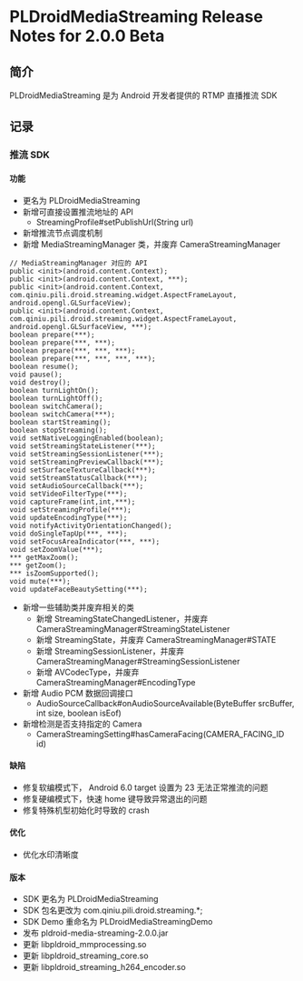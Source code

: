 # PLDroidMediaStreaming Release Notes for 2.0.0 Beta

## 简介
PLDroidMediaStreaming 是为 Android 开发者提供的 RTMP 直播推流 SDK

## 记录

### 推流 SDK
#### 功能
  - 更名为 PLDroidMediaStreaming
  - 新增可直接设置推流地址的 API
    - StreamingProfile#setPublishUrl(String url)
  - 新增推流节点调度机制
  - 新增 MediaStreamingManager 类，并废弃 CameraStreamingManager
  
   ```
   // MediaStreamingManager 对应的 API
   public <init>(android.content.Context);
   public <init>(android.content.Context, ***);
   public <init>(android.content.Context, com.qiniu.pili.droid.streaming.widget.AspectFrameLayout, android.opengl.GLSurfaceView);
   public <init>(android.content.Context, com.qiniu.pili.droid.streaming.widget.AspectFrameLayout, android.opengl.GLSurfaceView, ***);
   boolean prepare(***);
   boolean prepare(***, ***);
   boolean prepare(***, ***, ***);
   boolean prepare(***, ***, ***, ***);
   boolean resume();
   void pause();
   void destroy();
   boolean turnLightOn();
   boolean turnLightOff();
   boolean switchCamera();
   boolean switchCamera(***);
   boolean startStreaming();
   boolean stopStreaming();
   void setNativeLoggingEnabled(boolean);
   void setStreamingStateListener(***);
   void setStreamingSessionListener(***);
   void setStreamingPreviewCallback(***);
   void setSurfaceTextureCallback(***);
   void setStreamStatusCallback(***);
   void setAudioSourceCallback(***);
   void setVideoFilterType(***);
   void captureFrame(int,int,***);
   void setStreamingProfile(***);
   void updateEncodingType(***);
   void notifyActivityOrientationChanged();
   void doSingleTapUp(***, ***);
   void setFocusAreaIndicator(***, ***);
   void setZoomValue(***);
   *** getMaxZoom();
   *** getZoom();
   *** isZoomSupported();
   void mute(***);
   void updateFaceBeautySetting(***);
   ```
   
  - 新增一些辅助类并废弃相关的类
    - 新增 StreamingStateChangedListener，并废弃 CameraStreamingManager#StreamingStateListener
    - 新增 StreamingState，并废弃 CameraStreamingManager#STATE
    - 新增 StreamingSessionListener，并废弃 CameraStreamingManager#StreamingSessionListener
    - 新增 AVCodecType，并废弃 CameraStreamingManager#EncodingType
  - 新增 Audio PCM 数据回调接口
    - AudioSourceCallback#onAudioSourceAvailable(ByteBuffer srcBuffer, int size, boolean isEof)
  - 新增检测是否支持指定的 Camera
    - CameraStreamingSetting#hasCameraFacing(CAMERA_FACING_ID id)
  
#### 缺陷
  - 修复软编模式下， Android 6.0 target 设置为 23 无法正常推流的问题
  - 修复硬编模式下，快速 home 键导致异常退出的问题
  - 修复特殊机型初始化时导致的 crash
  
#### 优化
  - 优化水印清晰度

#### 版本
  - SDK 更名为 PLDroidMediaStreaming
  - SDK 包名更改为 com.qiniu.pili.droid.streaming.*;
  - SDK Demo 重命名为 PLDroidMediaStreamingDemo
  - 发布 pldroid-media-streaming-2.0.0.jar
  - 更新 libpldroid_mmprocessing.so
  - 更新 libpldroid_streaming_core.so
  - 更新 libpldroid_streaming_h264_encoder.so 

